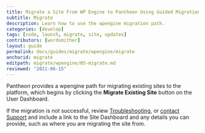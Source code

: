 ```yaml
---
title: Migrate a Site From WP Engine to Pantheon Using Guided Migration
subtitle: Migrate
description: Learn how to use the wpengine migration path.
categories: [develop]
tags: [code, launch, migrate, site, updates]
contributors: [wordsmither]
layout: guide
permalink: docs/guides/migrate/wpengine/migrate
anchorid: migrate
editpath: migrate/wpengine/05-migrate.md
reviewed: "2021-06-15"
---
```


Pantheon provides a wpengine path for migrating existing sites to the platform, which begins by clicking the **Migrate Existing Site** button on the User Dashboard.

<Partial file="migrate/migrate-all.md" />

If the migration is not successful, review [Troubleshooting](troubleshooting), or [contact Support](/guides/support/contact-support/) and include a link to the Site Dashboard and any details you can provide, such as where you are migrating the site from.
